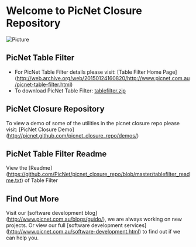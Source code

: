 # Welcome to PicNet Closure Repository #

![Picture](http://www.picnet.com.au/images/PNTF_icon.jpg)
## PicNet Table Filter ##
* For PicNet Table Filter details please visit: [Table Filter Home Page] (http://web.archive.org/web/20150124160820/http://www.picnet.com.au/picnet-table-filter.html)
* To download PicNet Table Filter: [tablefilter.zip](https://github.com/PicNet/picnet_closure_repo/raw/master/tablefilter.zip)

## PicNet Closure Repository  ##
To view a demo of some of the utilities in the picnet closure repo please visit: [PicNet Closure Demo] (http://picnet.github.com/picnet_closure_repo/demos/)

## PicNet Table Filter Readme  ##
View the [Readme] (https://github.com/PicNet/picnet_closure_repo/blob/master/tablefilter_readme.txt) of Table Filter

## Find Out More ##
Visit our [software development blog] (http://www.picnet.com.au/blogs/guido/), we are always working on new projects. Or view our full [software development services] (http://www.picnet.com.au/software-development.html) to find out if we can help you. 





